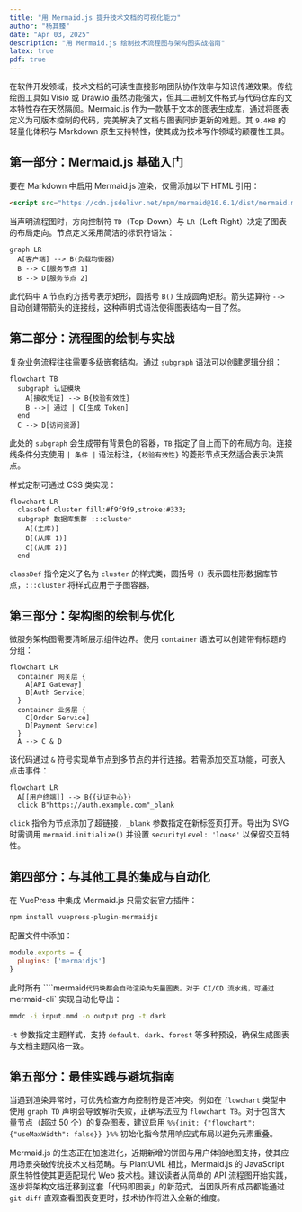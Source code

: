 ```yaml
---
title: "用 Mermaid.js 提升技术文档的可视化能力"
author: "杨其臻"
date: "Apr 03, 2025"
description: "用 Mermaid.js 绘制技术流程图与架构图实战指南"
latex: true
pdf: true
---
```


在软件开发领域，技术文档的可读性直接影响团队协作效率与知识传递效果。传统绘图工具如 Visio 或 Draw.io 虽然功能强大，但其二进制文件格式与代码仓库的文本特性存在天然隔阂。Mermaid.js 作为一款基于文本的图表生成库，通过将图表定义为可版本控制的代码，完美解决了文档与图表同步更新的难题。其 `9.4KB` 的轻量化体积与 Markdown 原生支持特性，使其成为技术写作领域的颠覆性工具。

## 第一部分：Mermaid.js 基础入门  
要在 Markdown 中启用 Mermaid.js 渲染，仅需添加以下 HTML 引用：  
```html
<script src="https://cdn.jsdelivr.net/npm/mermaid@10.6.1/dist/mermaid.min.js"></script>
```  
当声明流程图时，方向控制符 `TD`（Top-Down）与 `LR`（Left-Right）决定了图表的布局走向。节点定义采用简洁的标识符语法：  
```mermaid
graph LR
  A[客户端] --> B(负载均衡器)
  B --> C[服务节点 1]
  B --> D[服务节点 2]
```  
此代码中 `A` 节点的方括号表示矩形，圆括号 `B()` 生成圆角矩形。箭头运算符 `-->` 自动创建带箭头的连接线，这种声明式语法使得图表结构一目了然。

## 第二部分：流程图的绘制与实战  
复杂业务流程往往需要多级嵌套结构。通过 `subgraph` 语法可以创建逻辑分组：  
```mermaid
flowchart TB
  subgraph 认证模块
    A[接收凭证] --> B{校验有效性}
    B -->| 通过 | C[生成 Token]
  end
  C --> D[访问资源]
```  
此处的 `subgraph` 会生成带有背景色的容器，`TB` 指定了自上而下的布局方向。连接线条件分支使用 `| 条件 |` 语法标注，`{校验有效性}` 的菱形节点天然适合表示决策点。  

样式定制可通过 CSS 类实现：  
```mermaid
flowchart LR
  classDef cluster fill:#f9f9f9,stroke:#333;
  subgraph 数据库集群 :::cluster
    A[(主库)]
    B[(从库 1)]
    C[(从库 2)]
  end
```  
`classDef` 指令定义了名为 `cluster` 的样式类，圆括号 `()` 表示圆柱形数据库节点，`:::cluster` 将样式应用于子图容器。

## 第三部分：架构图的绘制与优化  
微服务架构图需要清晰展示组件边界。使用 `container` 语法可以创建带有标题的分组：  
```mermaid
flowchart LR
  container 网关层 {
    A[API Gateway]
    B[Auth Service]
  }
  container 业务层 {
    C[Order Service]
    D[Payment Service]
  }
  A --> C & D
```  
该代码通过 `&` 符号实现单节点到多节点的并行连接。若需添加交互功能，可嵌入点击事件：  
```mermaid
flowchart LR
  A[[用户终端]] --> B{{认证中心}}
  click B"https://auth.example.com"_blank
```  
`click` 指令为节点添加了超链接，`_blank` 参数指定在新标签页打开。导出为 SVG 时需调用 `mermaid.initialize()` 并设置 `securityLevel: 'loose'` 以保留交互特性。

## 第四部分：与其他工具的集成与自动化  
在 VuePress 中集成 Mermaid.js 只需安装官方插件：  
```bash
npm install vuepress-plugin-mermaidjs
```  
配置文件中添加：  
```javascript
module.exports = {
  plugins: ['mermaidjs']
}
```  
此时所有 ````mermaid` 代码块都会自动渲染为矢量图表。对于 CI/CD 流水线，可通过 `mermaid-cli` 实现自动化导出：  
```bash
mmdc -i input.mmd -o output.png -t dark
```  
`-t` 参数指定主题样式，支持 `default`、`dark`、`forest` 等多种预设，确保生成图表与文档主题风格一致。

## 第五部分：最佳实践与避坑指南  
当遇到渲染异常时，可优先检查方向控制符是否冲突。例如在 `flowchart` 类型中使用 `graph TD` 声明会导致解析失败，正确写法应为 `flowchart TB`。对于包含大量节点（超过 50 个）的复杂图表，建议启用 `%%{init: {"flowchart": {"useMaxWidth": false}} }%%` 初始化指令禁用响应式布局以避免元素重叠。

Mermaid.js 的生态正在加速进化，近期新增的饼图与用户体验地图支持，使其应用场景突破传统技术文档范畴。与 PlantUML 相比，Mermaid.js 的 JavaScript 原生特性使其更适配现代 Web 技术栈。建议读者从简单的 API 流程图开始实践，逐步将架构文档迁移到这套「代码即图表」的新范式。当团队所有成员都能通过 `git diff` 直观查看图表变更时，技术协作将进入全新的维度。
